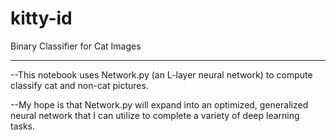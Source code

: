# kitty-id
Binary Classifier for Cat Images

----------------------------------------



--This notebook uses Network.py (an L-layer neural network) to compute classify cat and non-cat pictures.

--My hope is that Network.py will expand into an optimized, generalized neural network that I can utilize to complete a variety of deep learning tasks.

